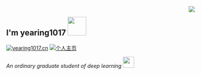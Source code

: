 <img align='right' src="https://github-readme-stats.vercel.app/api?username=yearing1017&show_icons=true">

<h2> I'm yearing1017 <img src="https://media.giphy.com/media/12oufCB0MyZ1Go/giphy.gif" width="50"></h2>

[![yearing1017.cn](https://img.shields.io/static/v1?label=yearing1017.cn&message=%20&color=yellow&logo=&style=flat-square&logoColor=white)](http://yearing1017.cn/)
[![个人主页](https://img.shields.io/static/v1?label=个人主页&message=%20&color=red&logo=&style=flat-square&logoColor=white)](https://yearing1017.github.io/)

<p><em>An ordinary graduate student of deep learning
<img src="https://media.giphy.com/media/WUlplcMpOCEmTGBtBW/giphy.gif" width="30"> 
</em></p>
